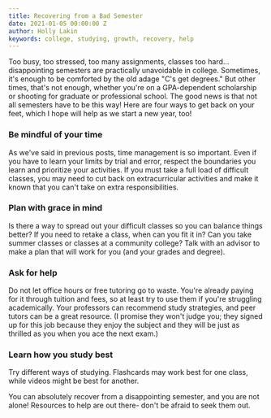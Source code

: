 ```yaml
---
title: Recovering from a Bad Semester
date: 2021-01-05 00:00:00 Z
author: Holly Lakin
keywords: college, studying, growth, recovery, help
---
```


Too busy, too stressed, too many assignments, classes too hard... disappointing semesters are practically unavoidable in college. Sometimes, it's enough to be comforted by the old adage "C's get degrees." But other times, that's not enough, whether you're on a GPA-dependent scholarship or shooting for graduate or professional school. The good news is that not all semesters have to be this way! Here are four ways to get back on your feet, which I hope will help as we start a new year, too!

### Be mindful of your time

As we've said in previous posts, time management is so important. Even if you have to learn your limits by trial and error, respect the boundaries you learn and prioritize your activities. If you must take a full load of difficult classes, you may need to cut back on extracurricular activities and make it known that you can't take on extra responsibilities.

### Plan with grace in mind

Is there a way to spread out your difficult classes so you can balance things better? If you need to retake a class, when can you fit it in? Can you take summer classes or classes at a community college? Talk with an advisor to make a plan that will work for you (and your grades and degree).

### Ask for help

Do not let office hours or free tutoring go to waste. You're already paying for it through tuition and fees, so at least try to use them if you're struggling academically. Your professors can recommend study strategies, and peer tutors can be a great resource. (I promise they won't judge you; they signed up for this job because they enjoy the subject and they will be just as thrilled as you when you ace the next exam.)

### Learn how you study best

Try different ways of studying. Flashcards may work best for one class, while videos might be best for another.

You can absolutely recover from a disappointing semester, and you are not alone! Resources to help are out there- don't be afraid to seek them out.